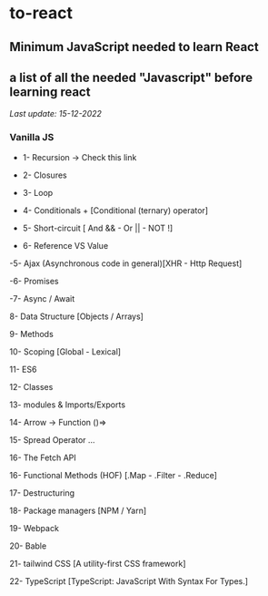 # to-react
## Minimum JavaScript needed to learn React

## **a list of all the needed "Javascript" before learning react**

*Last update: 15-12-2022*

### Vanilla JS

- 1- Recursion → Check this link

- 2- Closures

- 3- Loop

- 4- Conditionals + [Conditional (ternary) operator]

- 5- Short-circuit [ And && - Or || - NOT !]

- 6- Reference VS Value


-5- Ajax (Asynchronous code in general)[XHR - Http Request]

-6- Promises

-7- Async / Await

8- Data Structure [Objects / Arrays]

9- Methods 

10- Scoping [Global - Lexical]



11- ES6 

12- Classes

13- modules & Imports/Exports

14- Arrow → Function ()=>

15- Spread Operator …

16- The Fetch API




16- Functional Methods (HOF) [.Map - .Filter - .Reduce]

17- Destructuring



18- Package managers [NPM / Yarn]

19- Webpack

20- Bable



21- tailwind CSS [A utility-first CSS framework]

22- TypeScript [TypeScript: JavaScript With Syntax For Types.]


